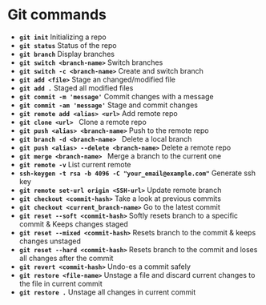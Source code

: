 # Git commands

- **`git init`** Initializing a repo
- **`git status`** Status of the repo
- **`git branch`** Display branches
- **`git switch <branch-name>`** Switch branches
- **`git switch -c <branch-name>`** Create and switch branch
- **`git add <file>`** Stage an changed/modified file
- **`git add .`**  Staged all modified files
- **`git commit -m 'message'`**  Commit changes with a message
- **`git commit -am 'message'`**  Stage and commit changes
- **`git remote add <alias> <url>`** Add remote repo
- **`git clone <url> `** Clone a remote repo
- **`git push <alias> <branch-name>`**  Push to the remote repo
- **`git branch -d <branch-name> `** Delete a local branch
- **`git push <alias> --delete <branch-name>`**  Delete a remote repo
- **`git merge <branch-name> `** Merge a branch to the current one
- **`git remote -v`**  List current remote
- **`ssh-keygen -t rsa -b 4096 -C "your_email@example.com"`**  Generate ssh key
- **`git remote set-url origin <SSH-url>`**  Update remote branch
- **`git checkout <commit-hash>`** Take a look at previous commits
- **`git checkout <current_branch-name>`**  Go to the latest commit
- **`git reset --soft <commit-hash>`** Softly resets branch to a specific commit & Keeps changes staged
- **`git reset --mixed <commit-hash>`**  Resets branch to the commit & keeps changes unstaged
- **`git reset --hard <commit-hash>`**  Resets branch to the commit and loses all changes after the commit
- **`git revert <commit-hash>`**  Undo-es a commit safely
- **`git restore <file-name>`** Unstage a file and discard current changes to the file in current commit
- **`git restore .`** Unstage all changes in current commit
